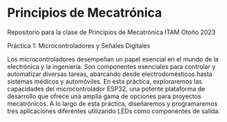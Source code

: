 # Principios de Mecatrónica
Repositorio para la clase de Principios de Mecatrónica ITAM Otoño 2023

Práctica 1: Microcontroladores y Señales Digitales

Los microcontroladores desempeñan un papel esencial en el mundo de la electrónica y la ingeniería. Son componentes esenciales para controlar y automatizar diversas tareas, abarcando desde electrodomésticos hasta sistemas médicos y automóviles. En esta práctica, exploraremos las capacidades del microcontrolador ESP32, una potente plataforma de desarrollo que ofrece una amplia gama de opciones para proyectos mecatrónicos. A lo largo de esta práctica, diseñaremos y programaremos tres aplicaciones diferentes utilizando LEDs como componentes de salida.
